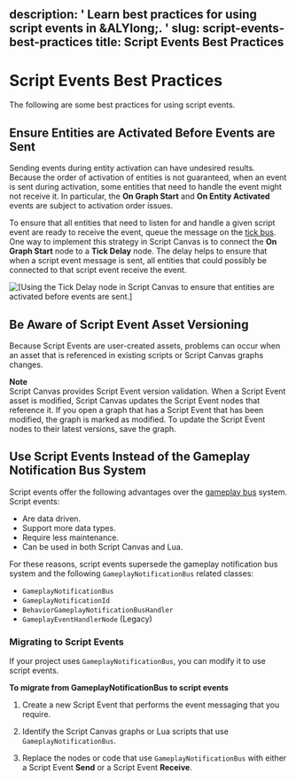 description: ' Learn best practices for using script events in &ALYlong;. '
slug: script-events-best-practices
title: Script Events Best Practices
---
# Script Events Best Practices<a name="script-events-best-practices"></a>

The following are some best practices for using script events\.

## Ensure Entities are Activated Before Events are Sent<a name="script-events-best-practices-ensure-entity-activation-before-sending"></a>

Sending events during entity activation can have undesired results\. Because the order of activation of entities is not guaranteed, when an event is sent during activation, some entities that need to handle the event might not receive it\. In particular, the **On Graph Start** and **On Entity Activated** events are subject to activation order issues\.

To ensure that all entities that need to listen for and handle a given script event are ready to receive the event, queue the message on the [tick bus](component-entity-system-pg-tick-bus.md)\. One way to implement this strategy in Script Canvas is to connect the **On Graph Start** node to a **Tick Delay** node\. The delay helps to ensure that when a script event message is sent, all entities that could possibly be connected to that script event receive the event\.

![\[Using the Tick Delay node in Script Canvas to ensure that entities are activated before events are sent.\]](/images/script-canvas-script-events-9.png)

## Be Aware of Script Event Asset Versioning<a name="script-events-best-practices-asset-versioning"></a>

Because Script Events are user\-created assets, problems can occur when an asset that is referenced in existing scripts or Script Canvas graphs changes\.

**Note**  
Script Canvas provides Script Event version validation\. When a Script Event asset is modified, Script Canvas updates the Script Event nodes that reference it\. If you open a graph that has a Script Event that has been modified, the graph is marked as modified\. To update the Script Event nodes to their latest versions, save the graph\.

## Use Script Events Instead of the Gameplay Notification Bus System<a name="script-events-gameplay-notification-bus-system-deprecation"></a>

Script events offer the following advantages over the [gameplay bus](component-entity-system-gameplay-bus.md) system\. Script events:
+ Are data driven\.
+ Support more data types\.
+ Require less maintenance\.
+ Can be used in both Script Canvas and Lua\.

For these reasons, script events supersede the gameplay notification bus system and the following `GameplayNotificationBus` related classes:
+ `GameplayNotificationBus`
+ `GameplayNotificationId`
+ `BehaviorGameplayNotificationBusHandler`
+ `GameplayEventHandlerNode` \(Legacy\)

### Migrating to Script Events<a name="script-events-migrating-to"></a>

If your project uses `GameplayNotificationBus`, you can modify it to use script events\.

**To migrate from GameplayNotificationBus to script events**

1. Create a new Script Event that performs the event messaging that you require\.

1. Identify the Script Canvas graphs or Lua scripts that use `GameplayNotificationBus`\.

1. Replace the nodes or code that use `GameplayNotificationBus` with either a Script Event **Send** or a Script Event **Receive**\.